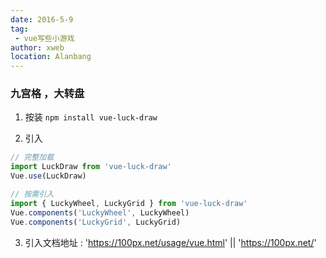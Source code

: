 ```yaml
---
date: 2016-5-9
tag: 
 - vue写些小游戏
author: xweb
location: Alanbang
---
```


### 九宫格 ，大转盘

1. 按装  `npm install vue-luck-draw`

2. 引入
```js
// 完整加载
import LuckDraw from 'vue-luck-draw'
Vue.use(LuckDraw)

// 按需引入
import { LuckyWheel, LuckyGrid } from 'vue-luck-draw'
Vue.components('LuckyWheel', LuckyWheel)
Vue.components('LuckyGrid', LuckyGrid)
```


3.  引入文档地址 : 'https://100px.net/usage/vue.html'     ||  'https://100px.net/'
